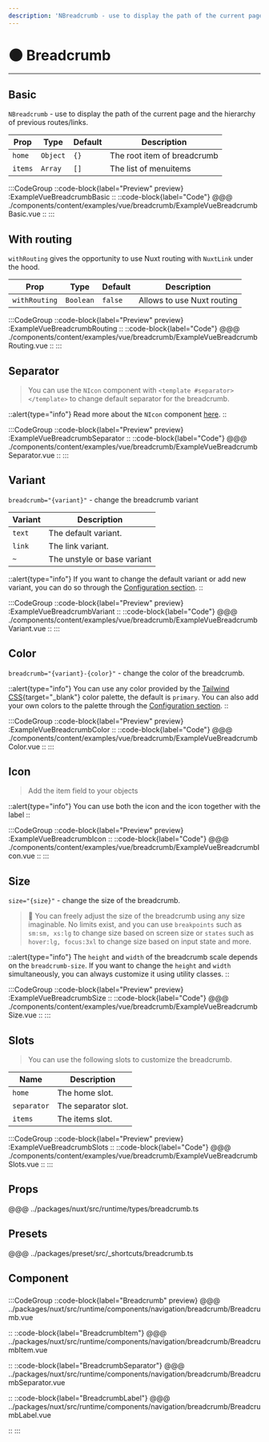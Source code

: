 ```yaml
---
description: 'NBreadcrumb - use to display the path of the current page and the hierarchy of previous routes/links.'
---
```


# 🌑 Breadcrumb

---

## Basic

`NBreadcrumb` - use to display the path of the current page and the hierarchy of previous routes/links.

| Prop          | Type      | Default  | Description                    |
| ------------- | --------- | -------- | ------------------------------ |
| `home`        | `Object`  | `{}`     | The root item of breadcrumb    |
| `items`       | `Array`   | `[]`     | The list of menuitems          |

:::CodeGroup
::code-block{label="Preview" preview}
  :ExampleVueBreadcrumbBasic
::
::code-block{label="Code"}
@@@ ./components/content/examples/vue/breadcrumb/ExampleVueBreadcrumbBasic.vue
::
:::

## With routing

`withRouting` gives the opportunity to use Nuxt routing with `NuxtLink` under the hood.

| Prop          | Type      | Default  | Description                              |
| ------------- | --------- | -------- | ---------------------------------------- |
| `withRouting` | `Boolean` | `false`  | Allows to use Nuxt routing               |

:::CodeGroup
::code-block{label="Preview" preview}
  :ExampleVueBreadcrumbRouting
::
::code-block{label="Code"}
@@@ ./components/content/examples/vue/breadcrumb/ExampleVueBreadcrumbRouting.vue
::
:::

## Separator

> You can use the `NIcon` component with `<template #separator></template>` to change default separator for the breadcrumb.

::alert{type="info"}
  Read more about the `NIcon` component [here](icon).
::

:::CodeGroup
::code-block{label="Preview" preview}
  :ExampleVueBreadcrumbSeparator
::
::code-block{label="Code"}
@@@ ./components/content/examples/vue/breadcrumb/ExampleVueBreadcrumbSeparator.vue
::
:::

## Variant

`breadcrumb="{variant}"` - change the breadcrumb variant

| Variant   | Description                 |
| --------- | --------------------------- |
| `text`    | The default variant.        |
| `link`    | The link variant.           |
| `~`       | The unstyle or base variant |

::alert{type="info"}
  If you want to change the default variant or add new variant, you can do so through the [Configuration section](/getting-started/configuration).
::

:::CodeGroup
::code-block{label="Preview" preview}
  :ExampleVueBreadcrumbVariant
::
::code-block{label="Code"}
@@@ ./components/content/examples/vue/breadcrumb/ExampleVueBreadcrumbVariant.vue
::
:::

## Color

`breadcrumb="{variant}-{color}"` - change the color of the breadcrumb.

::alert{type="info"}
You can use any color provided by the [Tailwind CSS](https://tailwindcss.com/docs/customizing-colors){target="_blank"} color palette, the default is `primary`. You can also add your own colors to the palette through the [Configuration section](/getting-started/configuration).
::

:::CodeGroup
::code-block{label="Preview" preview}
  :ExampleVueBreadcrumbColor
::
::code-block{label="Code"}
@@@ ./components/content/examples/vue/breadcrumb/ExampleVueBreadcrumbColor.vue
::
:::

## Icon

> Add the item field to your objects

::alert{type="info"}
  You can use both the icon and the icon together with the label
::

:::CodeGroup
::code-block{label="Preview" preview}
  :ExampleVueBreadcrumbIcon
::
::code-block{label="Code"}
@@@ ./components/content/examples/vue/breadcrumb/ExampleVueBreadcrumbIcon.vue
::
:::

## Size

`size="{size}"` - change the size of the breadcrumb.

> 🚀 You can freely adjust the size of the breadcrumb using any size imaginable. No limits exist, and you can use `breakpoints` such as `sm:sm, xs:lg` to change size based on screen size or `states` such as `hover:lg, focus:3xl` to change size based on input state and more.

::alert{type="info"}
The `height` and `width` of the breadcrumb scale depends on the `breadcrumb-size`. 
If you want to change the `height` and `width` simultaneously, you can always customize it using utility classes.
::

:::CodeGroup
::code-block{label="Preview" preview}
  :ExampleVueBreadcrumbSize
::
::code-block{label="Code"}
@@@ ./components/content/examples/vue/breadcrumb/ExampleVueBreadcrumbSize.vue
::
:::

## Slots

> You can use the following slots to customize the breadcrumb.

| Name          | Description           |
| ------------- | --------------------- | 
| `home`        | The home slot.        |
| `separator`   | The separator slot.   |
| `items`       | The items slot.       |

:::CodeGroup
::code-block{label="Preview" preview}
  :ExampleVueBreadcrumbSlots
::
::code-block{label="Code"}
@@@ ./components/content/examples/vue/breadcrumb/ExampleVueBreadcrumbSlots.vue
::
:::


## Props
@@@ ../packages/nuxt/src/runtime/types/breadcrumb.ts

## Presets
@@@ ../packages/preset/src/_shortcuts/breadcrumb.ts

## Component

### 

:::CodeGroup
::code-block{label="Breadcrumb" preview}
@@@ ../packages/nuxt/src/runtime/components/navigation/breadcrumb/Breadcrumb.vue

::
::code-block{label="BreadcrumbItem"}
@@@ ../packages/nuxt/src/runtime/components/navigation/breadcrumb/BreadcrumbItem.vue

::
::code-block{label="BreadcrumbSeparator"}
@@@ ../packages/nuxt/src/runtime/components/navigation/breadcrumb/BreadcrumbSeparator.vue

::
::code-block{label="BreadcrumbLabel"}
@@@ ../packages/nuxt/src/runtime/components/navigation/breadcrumb/BreadcrumbLabel.vue

::
:::
